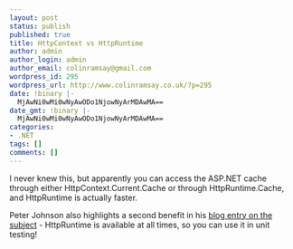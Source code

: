```yaml
---
layout: post
status: publish
published: true
title: HttpContext vs HttpRuntime
author: admin
author_login: admin
author_email: colinramsay@gmail.com
wordpress_id: 295
wordpress_url: http://www.colinramsay.co.uk/?p=295
date: !binary |-
  MjAwNi0wMi0wNyAwODo1NjowNyArMDAwMA==
date_gmt: !binary |-
  MjAwNi0wMi0wNyAwODo1NjowNyArMDAwMA==
categories:
- .NET
tags: []
comments: []
---
```

<p>I never knew this, but apparently you can access the ASP.NET cache through either HttpContext.Current.Cache or through HttpRuntime.Cache, and HttpRuntime is actually faster.</p>
<p>Peter Johnson also highlights a second benefit in his <a href="http://weblogs.asp.net/pjohnson/archive/2006/02/06/437559.aspx">blog entry on the subject</a> - HttpRuntime is available at all times, so you can use it in unit testing!</p>
